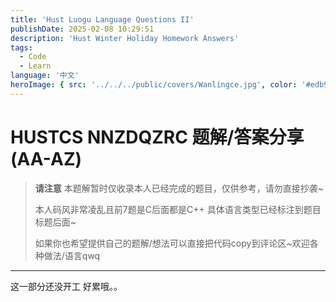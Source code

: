 ```yaml
---
title: 'Hust Luogu Language Questions II'
publishDate: 2025-02-08 10:29:51
description: 'Hust Winter Holiday Homework Answers'
tags:
  - Code
  - Learn
language: '中文'
heroImage: { src: '../../../public/covers/Wanlingce.jpg', color: '#edb9a2' }
---
```


# HUSTCS NNZDQZRC 题解/答案分享(AA-AZ)

> **请注意** 本题解暂时仅收录本人已经完成的题目，仅供参考，请勿直接抄袭~
>
> 本人码风非常凌乱且前7题是C后面都是C++ 具体语言类型已经标注到题目标题后面~
>
> 如果你也希望提供自己的题解/想法可以直接把代码copy到评论区~欢迎各种做法/语言qwq

---

这一部分还没开工 好累哦。。
